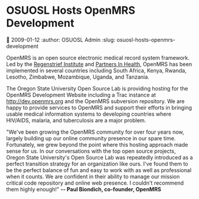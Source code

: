 OSUOSL Hosts OpenMRS Development
================================
:date: 2009-01-12
:author: OSUOSL Admin
:slug: osuosl-hosts-openmrs-development

OpenMRS is an open source electronic medical record system framework. Led by the
[Regenstrief Institute](http://regenstrief.org/) and [Partners In Health](http://pih.org/), OpenMRS has been implemented
in several countries including South Africa, Kenya, Rwanda, Lesotho, Zimbabwe,
Mozambique, Uganda, and Tanzania.

The Oregon State University Open Source Lab is providing hosting for the OpenMRS
Development Website including a Trac instance at http://dev.openmrs.org and the
OpenMRS subversion repository. We are happy to provide services to OpenMRS and
support their efforts in bringing usable medical information systems to
developing countries where HIV/AIDS, malaria, and tuberculosis are a major
problem.

"We've been growing the OpenMRS community for over four years now, largely
building up our online community presence in our spare time. Fortunately, we
grew beyond the point where this hosting approach made sense for us.  In our
conversations with the top open source projects, Oregon State University's Open
Source Lab was repeatedly introduced as a perfect transition strategy for an
organization like ours.  I've found them to be the perfect balance of fun and
easy to work with as well as professional when it counts.  We are confident in
their ability to manage our mission critical code repository and online web
presence.  I couldn't recommend them highly enough!" **-- Paul Biondich,
co-founder, OpenMRS**



